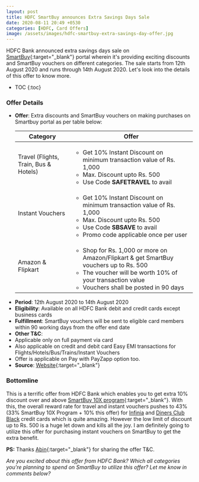 ```yaml
---
layout: post
title: HDFC SmartBuy announces Extra Savings Days Sale
date: 2020-08-11 20:49 +0530
categories: [HDFC, Card Offers]
image: /assets/images/hdfc-smartbuy-extra-savings-day-offer.jpg
---
```


HDFC Bank announced extra savings days sale on [SmartBuy](https://offers.smartbuy.hdfcbank.com/){:target="\_blank"} portal wherein it's providing exciting discounts and SmartBuy vouchers on different categories. The sale starts from 12th August 2020 and runs through 14th August 2020. Let's look into the details of this offer to know more.

<!-- prettier-ignore -->
* TOC
{:toc}

### Offer Details

- **Offer**: Extra discounts and SmartBuy vouchers on making purchases on Smartbuy portal as per table below:
  <table class="table" style="display: block;overflow-x: auto;">
   <thead class="thead-dark">
      <tr>
         <th scope="col"> Category</th>
         <th scope="col"> Offer</th>
      </tr>
   </thead>
   <tbody>
      <tr>
         <td>Travel (Flights, Train, Bus & Hotels)</td>
         <td>
            <ul>
               <li>Get 10% Instant Discount on minimum transaction value of Rs. 1,000</li>
               <li>Max. Discount upto Rs. 500</li>
               <li>Use Code <strong>SAFETRAVEL</strong> to avail</li>
            </ul>
         </td>
      </tr>
      <tr>
         <td>Instant Vouchers</td>
         <td>
            <ul>
               <li>Get 10% Instant Discount on minimum transaction value of Rs. 1,000</li>
               <li>Max. Discount upto Rs. 500</li>
               <li>Use Code <strong>SBSAVE</strong> to avail</li>
               <li>Promo code applicable once per user</li>
            </ul>
         </td>
      </tr>
      <tr>
         <td>Amazon & Flipkart</td>
         <td>
            <ul>
               <li>Shop for Rs. 1,000 or more on Amazon/Flipkart & get SmartBuy vouchers up to Rs. 500</li>
               <li>The voucher will be worth 10% of your transaction value</li>
               <li>Vouchers shall be posted in 90 days</li>
            </ul>
         </td>
      </tr>
   </tbody>
  </table>
- **Period**: 12th August 2020 to 14th August 2020
- **Eligibility**: Available on all HDFC Bank debit and credit cards except business cards
- **Fulfillment**: SmartBuy vouchers will be sent to eligible card members within 90 working days from the offer end date
- **Other T&C**:
- Applicable only on full payment via card
- Also applicable on credit and debit card Easy EMI transactions for Flights/Hotels/Bus/Trains/Instant Vouchers
- Offer is applicable on Pay with PayZapp option too.
- **Source**: [Website](https://offers.smartbuy.hdfcbank.com/offer_details/15491){:target="\_blank"}

### Bottomline

This is a terrific offer from HDFC Bank which enables you to get extra 10% discount over and above [SmartBuy 10X program](https://cardinfo.in/hdfc-smartbuy-10x-program-major-devaluation-from-june-2020/){:target="\_blank"}. With this, the overall reward rate for travel and instant vouchers pushes to 43% (33% SmartBuy 10X Program + 10% this offer) for [Infinia](/hdfc-bank-infinia-credit-card-review/) and [Diners Club Black](/hdfc-diners-club-black-credit-card-review/) credit cards which is quite amazing. However the low limit of discount up to Rs. 500 is a huge let down and kills all the joy. I am definitely going to utilize this offer for purchasing instant vouchers on SmartBuy to get the extra benefit.

**PS:** Thanks [Abin](https://cardinfo.in/hdfc-smartbuy-10x-program-major-devaluation-from-june-2020/#commento-627031932838a95d925adc5a67f2b8a247f5479cd9feee96b944b613ec85b9b7){:target="\_blank"} for sharing the offer T&C.

_Are you excited about this offer from HDFC Bank? Which all categories you're planning to spend on SmartBuy to utilize this offer? Let me know in comments below?_
